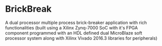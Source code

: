 # BrickBreak
A dual processor multiple process brick-breaker application with rich functionalities (built using a Xilinx Zynq-7000 SoC with it's FPGA component programmed with an HDL defined dual MicroBlaze soft processor system along with Xilinx Vivado 2016.3 libraries for peripherals)

